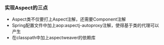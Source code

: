 ### 实现Aspect的三点
*   Aspect类不仅要打上Aspect注解，还需要Component注解
*   Spring配置文件中加上aop:aspectj-autoproxy注解，使得基于类的代理可以产生
*   在classpath中加上aspectweaver的依赖库